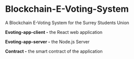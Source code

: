 # Blockchain-E-Voting-System
A Blockchain E-Voting System for the Surrey Students Union

**Evoting-app-client -** the React web application

**Evoting-app-server -** the Node.js Server

**Contract -** the smart contract of the application
